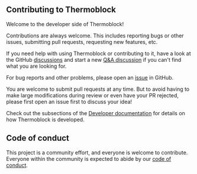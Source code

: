 ## Contributing to Thermoblock

Welcome to the developer side of Thermoblock!

Contributions are always welcome.
This includes reporting bugs or other issues, submitting pull requests, requesting new features, etc.

If you need help with using Thermoblock or contributing to it, have a look at the GitHub [discussions](https://github.com/physicscore/thermoblock/discussions) and start a new [Q&A discussion](https://github.com/physicscore/thermoblock/discussions/categories/q-a) if you can't find what you are looking for.

For bug reports and other problems, please open an [issue](https://github.com/physicscore/thermoblock/issues/new) in GitHub.

You are welcome to submit pull requests at any time.
But to avoid having to make large modifications during review or even have your PR rejected, please first open an issue first to discuss your idea!

Check out the subsections of the [Developer documentation](https://physicscore.github.io/thermoblock/developer/index.html) for details on how Thermoblock is developed.

## Code of conduct

This project is a community effort, and everyone is welcome to contribute.
Everyone within the community is expected to abide by our [code of conduct](https://github.com/physicscore/thermoblock/blob/main/CODE_OF_CONDUCT.md).
